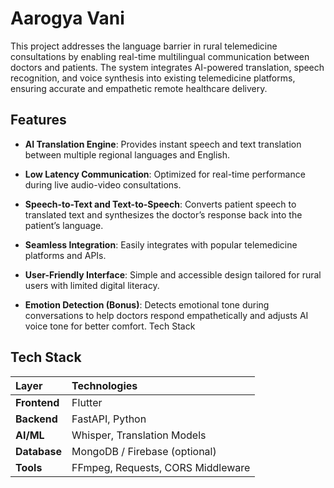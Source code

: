 
# Aarogya Vani

This project addresses the language barrier in rural telemedicine consultations by enabling real-time multilingual communication between doctors and patients. The system integrates AI-powered translation, speech recognition, and voice synthesis into existing telemedicine platforms, ensuring accurate and empathetic remote healthcare delivery.


## Features

- **AI Translation Engine**: Provides instant speech and text translation between multiple regional languages and English.
  
- **Low Latency Communication**: Optimized for real-time performance during live audio-video consultations.
- **Speech-to-Text and Text-to-Speech**: Converts patient speech to translated text and synthesizes the doctor’s response back into the patient’s language.

- **Seamless Integration**: Easily integrates with popular telemedicine platforms and APIs.
 
- **User-Friendly Interface**: Simple and accessible design tailored for rural users with limited digital literacy.
  
- **Emotion Detection (Bonus)**: Detects emotional tone during conversations to help doctors respond empathetically and adjusts AI voice tone for better comfort.
Tech Stack
 


## Tech Stack

| Layer | Technologies |
|:------|:--------------|
| **Frontend** | Flutter |
| **Backend** | FastAPI, Python |
| **AI/ML** | Whisper, Translation Models |
| **Database** | MongoDB / Firebase (optional) |
| **Tools** | FFmpeg, Requests, CORS Middleware |
